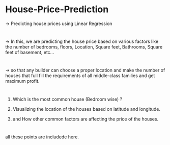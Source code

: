 # House-Price-Prediction

->	Predicting house prices using Linear Regression 
#
->	In this, we are predicting the house price based on various factors like the number of bedrooms, floors, Location, Square feet, Bathrooms, Square feet of basement, etc… 
#
->	so that any builder can choose a proper location and make the number of houses that full fill the requirements of all middle-class families and get maximum profit.
#
1) Which is the most common house (Bedroom wise) ?

2) Visualizing the location of the houses based on latitude and longitude.
3) and How other common factors are affecting the price of the houses. 
#
all these points are includede here.
